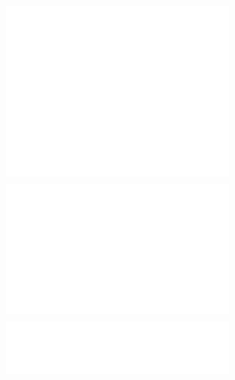 ![Metrics](/github-metrics.svg)

![Habits](/metrics.plugin.habits.charts.svg)

![Facts](/metrics.plugin.habits.facts.svg)

